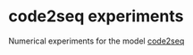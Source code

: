 # code2seq experiments
Numerical experiments for the model [code2seq](https://github.com/JetBrains-Research/code2seq)
